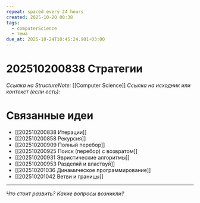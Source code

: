 ```yaml
---
repeat: spaced every 24 hours
created: 2025-10-20 08:38
tags:
  - computerScience
  - тема
due_at: 2025-10-24T10:45:24.981+03:00
---
```

# 202510200838 Стратегии

*Ссылка на StructureNote:* [[Computer Science]]
*Ссылка на исходник или контекст (если есть):*

# Связанные идеи

- [[202510200838 Итерации]]
- [[202510200858 Рекурсия]]
- [[202510200909 Полный перебор]]
- [[202510200925 Поиск (перебор) с возвратом]]
- [[202510200931 Эвристические алгоритмы]]
- [[202510200953 Разделяй и властвуй]]
- [[202510201036 Динамическое программирование]]
- [[202510201042 Ветви и границы]]

---

*Что стоит развить? Какие вопросы возникли?*
